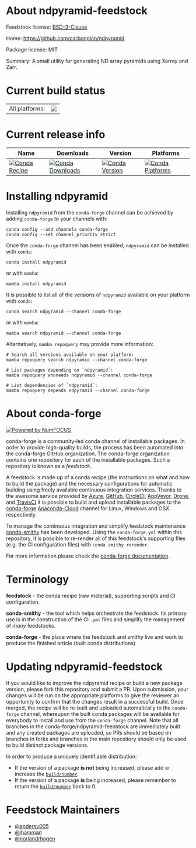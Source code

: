 About ndpyramid-feedstock
=========================

Feedstock license: [BSD-3-Clause](https://github.com/conda-forge/ndpyramid-feedstock/blob/main/LICENSE.txt)

Home: https://github.com/carbonplan/ndpyramid

Package license: MIT

Summary: A small utility for generating ND array pyramids using Xarray and Zarr.

Current build status
====================


<table><tr><td>All platforms:</td>
    <td>
      <a href="https://dev.azure.com/conda-forge/feedstock-builds/_build/latest?definitionId=15863&branchName=main">
        <img src="https://dev.azure.com/conda-forge/feedstock-builds/_apis/build/status/ndpyramid-feedstock?branchName=main">
      </a>
    </td>
  </tr>
</table>

Current release info
====================

| Name | Downloads | Version | Platforms |
| --- | --- | --- | --- |
| [![Conda Recipe](https://img.shields.io/badge/recipe-ndpyramid-green.svg)](https://anaconda.org/conda-forge/ndpyramid) | [![Conda Downloads](https://img.shields.io/conda/dn/conda-forge/ndpyramid.svg)](https://anaconda.org/conda-forge/ndpyramid) | [![Conda Version](https://img.shields.io/conda/vn/conda-forge/ndpyramid.svg)](https://anaconda.org/conda-forge/ndpyramid) | [![Conda Platforms](https://img.shields.io/conda/pn/conda-forge/ndpyramid.svg)](https://anaconda.org/conda-forge/ndpyramid) |

Installing ndpyramid
====================

Installing `ndpyramid` from the `conda-forge` channel can be achieved by adding `conda-forge` to your channels with:

```
conda config --add channels conda-forge
conda config --set channel_priority strict
```

Once the `conda-forge` channel has been enabled, `ndpyramid` can be installed with `conda`:

```
conda install ndpyramid
```

or with `mamba`:

```
mamba install ndpyramid
```

It is possible to list all of the versions of `ndpyramid` available on your platform with `conda`:

```
conda search ndpyramid --channel conda-forge
```

or with `mamba`:

```
mamba search ndpyramid --channel conda-forge
```

Alternatively, `mamba repoquery` may provide more information:

```
# Search all versions available on your platform:
mamba repoquery search ndpyramid --channel conda-forge

# List packages depending on `ndpyramid`:
mamba repoquery whoneeds ndpyramid --channel conda-forge

# List dependencies of `ndpyramid`:
mamba repoquery depends ndpyramid --channel conda-forge
```


About conda-forge
=================

[![Powered by
NumFOCUS](https://img.shields.io/badge/powered%20by-NumFOCUS-orange.svg?style=flat&colorA=E1523D&colorB=007D8A)](https://numfocus.org)

conda-forge is a community-led conda channel of installable packages.
In order to provide high-quality builds, the process has been automated into the
conda-forge GitHub organization. The conda-forge organization contains one repository
for each of the installable packages. Such a repository is known as a *feedstock*.

A feedstock is made up of a conda recipe (the instructions on what and how to build
the package) and the necessary configurations for automatic building using freely
available continuous integration services. Thanks to the awesome service provided by
[Azure](https://azure.microsoft.com/en-us/services/devops/), [GitHub](https://github.com/),
[CircleCI](https://circleci.com/), [AppVeyor](https://www.appveyor.com/),
[Drone](https://cloud.drone.io/welcome), and [TravisCI](https://travis-ci.com/)
it is possible to build and upload installable packages to the
[conda-forge](https://anaconda.org/conda-forge) [Anaconda-Cloud](https://anaconda.org/)
channel for Linux, Windows and OSX respectively.

To manage the continuous integration and simplify feedstock maintenance
[conda-smithy](https://github.com/conda-forge/conda-smithy) has been developed.
Using the ``conda-forge.yml`` within this repository, it is possible to re-render all of
this feedstock's supporting files (e.g. the CI configuration files) with ``conda smithy rerender``.

For more information please check the [conda-forge documentation](https://conda-forge.org/docs/).

Terminology
===========

**feedstock** - the conda recipe (raw material), supporting scripts and CI configuration.

**conda-smithy** - the tool which helps orchestrate the feedstock.
                   Its primary use is in the construction of the CI ``.yml`` files
                   and simplify the management of *many* feedstocks.

**conda-forge** - the place where the feedstock and smithy live and work to
                  produce the finished article (built conda distributions)


Updating ndpyramid-feedstock
============================

If you would like to improve the ndpyramid recipe or build a new
package version, please fork this repository and submit a PR. Upon submission,
your changes will be run on the appropriate platforms to give the reviewer an
opportunity to confirm that the changes result in a successful build. Once
merged, the recipe will be re-built and uploaded automatically to the
`conda-forge` channel, whereupon the built conda packages will be available for
everybody to install and use from the `conda-forge` channel.
Note that all branches in the conda-forge/ndpyramid-feedstock are
immediately built and any created packages are uploaded, so PRs should be based
on branches in forks and branches in the main repository should only be used to
build distinct package versions.

In order to produce a uniquely identifiable distribution:
 * If the version of a package **is not** being increased, please add or increase
   the [``build/number``](https://docs.conda.io/projects/conda-build/en/latest/resources/define-metadata.html#build-number-and-string).
 * If the version of a package **is** being increased, please remember to return
   the [``build/number``](https://docs.conda.io/projects/conda-build/en/latest/resources/define-metadata.html#build-number-and-string)
   back to 0.

Feedstock Maintainers
=====================

* [@andersy005](https://github.com/andersy005/)
* [@jhamman](https://github.com/jhamman/)
* [@norlandrhagen](https://github.com/norlandrhagen/)

